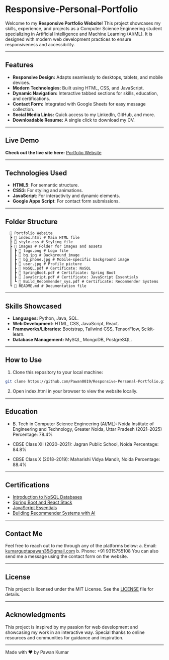 # Responsive-Personal-Portfolio

Welcome to my **Responsive Portfolio Website**! This project showcases my skills, experience, and projects as a Computer Science Engineering student specializing in Artificial Intelligence and Machine Learning (AI/ML). It is designed with modern web development practices to ensure responsiveness and accessibility.

---

## Features

- **Responsive Design:** Adapts seamlessly to desktops, tablets, and mobile devices.
- **Modern Technologies:** Built using HTML, CSS, and JavaScript.
- **Dynamic Navigation:** Interactive tabbed sections for skills, education, and certifications.
- **Contact Form:** Integrated with Google Sheets for easy message collection.
- **Social Media Links:** Quick access to my LinkedIn, GitHub, and more.
- **Downloadable Resume:** A single click to download my CV.

---

## Live Demo

**Check out the live site here:** [Portfolio Website](https://Pawan0019.github.io/Responsive-Personal-Portfolio/)

---

## Technologies Used

- **HTML5**: For semantic structure.
- **CSS3**: For styling and animations.
- **JavaScript**: For interactivity and dynamic elements.
- **Google Apps Script**: For contact form submissions.

---

## Folder Structure

```plaintext
  📂 Portfolio Website
  ┣ 📜 index.html # Main HTML file
  ┣ 📜 style.css # Styling file
  ┣ 📂 images # Folder for images and assets
  ┃ ┣ 📜 logo.png # Logo file
  ┃ ┣ 📜 bg.jpg # Background image
  ┃ ┣ 📜 bg_phone.jpg # Mobile-specific background image
  ┃ ┣ 📜 user.jpg # Profile picture
  ┃ ┣ 📜 NoSQL.pdf # Certificate: NoSQL
  ┃ ┣ 📜 SpringBoot.pdf # Certificate: Spring Boot
  ┃ ┣ 📜 JavaScript.pdf # Certificate: JavaScript Essentials
  ┃ ┗ 📜 Build_Recommender_sys.pdf # Certificate: Recommender Systems
  ┗ 📜 README.md # Documentation file
```

---

## Skills Showcased

- **Languages:** Python, Java, SQL.
- **Web Development:** HTML, CSS, JavaScript, React.
- **Frameworks/Libraries:** Bootstrap, Tailwind CSS, TensorFlow, Scikit-learn.
- **Database Management:** MySQL, MongoDB, PostgreSQL.

---

## How to Use

  1. Clone this repository to your local machine:
   ```bash
   git clone https://github.com/Pawan0019/Responsive-Personal-Portfolio.git
   ```
  2. Open index.html in your browser to view the website locally.

---

## Education
  * B. Tech in Computer Science Engineering (AI/ML):
    Noida Institute of Engineering and Technology, Greater Noida, Uttar Pradesh (2021–2025)
    Percentage: 78.4%

  * CBSE Class XII (2020–2021):
    Jagran Public School, Noida
    Percentage: 84.8%

  * CBSE Class X (2018–2019):
   Maharishi Vidya Mandir, Noida
   Percentage: 88.4%

---

## Certifications
  * [Introduction to NoSQL Databases](https://drive.google.com/file/d/1XKmKbzezw97Sqri-SxMHLDBF8ju0hZfT/view?usp=sharing)
  * [Spring Boot and React Stack](https://drive.google.com/file/d/1LI80UJB-OjnbQEZkk4HRRnurIJBptVsa/view?usp=sharing)
  * [JavaScript Essentials](https://drive.google.com/file/d/1eAZnZRF3oHGh2rj9kerdjQVbSQcxH8bX/view?usp=sharing)
  * [Building Recommender Systems with AI](https://drive.google.com/file/d/1kHU_CcOs0gI9R_yCJPnpZTMwzs2Khi3V/view?usp=sharing)
---

## Contact Me
  Feel free to reach out to me through any of the platforms below:
  a. Email: kumarguptapawan35@gmail.com
  b. Phone: +91 9315755108
You can also send me a message using the contact form on the website.

---

## License
This project is licensed under the MIT License. See the [LICENSE](https://github.com/Punamkumari10/Weather-Forecasting-App/blob/main/License/MIT%20License) file for details.

---

## Acknowledgments
This project is inspired by my passion for web development and showcasing my work in an interactive way.
Special thanks to online resources and communities for guidance and inspiration.

---
Made with ❤️ by Pawan Kumar
